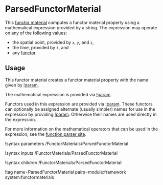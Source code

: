 # ParsedFunctorMaterial

This [functor material](/FunctorMaterials/index.md) computes a functor material
property using a mathematical expression provided by a string. The expression
may operate on any of the following values:

- the spatial point, provided by `x`, `y`, and `z`,
- the time, provided by `t`, and
- any [functor](/Functors/index.md).

## Usage

This functor material creates a functor material property with the name given
by [!param](/FunctorMaterials/ParsedFunctorMaterial/property_name).

The mathematical expression is provided via [!param](/FunctorMaterials/ParsedFunctorMaterial/expression).

Functors used in this expression are provided via [!param](/FunctorMaterials/ParsedFunctorMaterial/functor_names).
These functors can optionally be assigned alternate (usually simpler) names
for use in the expression by providing [!param](/FunctorMaterials/ParsedFunctorMaterial/functor_symbols).
Otherwise their names are used directly in the expression.

For more information on the mathematical operators that can be used in the
expression, see the [function parser site](http://warp.povusers.org/FunctionParser/).

!syntax parameters /FunctorMaterials/ParsedFunctorMaterial

!syntax inputs /FunctorMaterials/ParsedFunctorMaterial

!syntax children /FunctorMaterials/ParsedFunctorMaterial

!tag name=ParsedFunctorMaterial pairs=module:framework system:functormaterials
